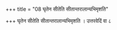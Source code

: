 +++
title = "08 घृतेन सीतेति सीतान्तरालान्यभिमृशति"

+++
घृतेन सीतेति सीतान्तरालान्यभिमृशति । उत्तरवेदिं वा ८